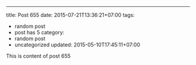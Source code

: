 ---
title: Post 655
date: 2015-07-21T13:36:21+07:00
tags:
  - random post
  - post has 5
category:
  - random post
  - uncategorized
updated: 2015-05-10T17:45:11+07:00

This is content of post 655